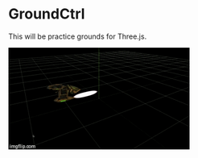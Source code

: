 GroundCtrl
==========

This will be practice grounds for Three.js.


![progress thus far](https://github.com/robotBones/GroundCtrl/blob/master/public/img/d9dta.gif)
